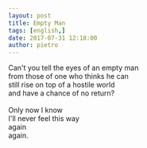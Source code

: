 ```yaml
---
layout: post
title: Empty Man
tags: [english,]
date: 2017-07-31 12:18:00
author: pietro
---
```

Can't you tell the eyes of an empty man<br/>from those of one who thinks he can<br/>still rise on top of a hostile world<br/>and have a chance of no return?<br/><br/>Only now I know<br/>I'll never feel this way<br/>again<br/>again.
